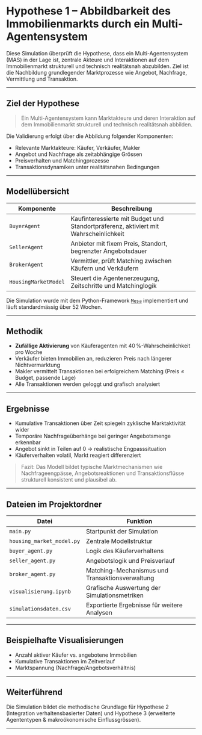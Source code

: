 # Hypothese 1 – Abbildbarkeit des Immobilienmarkts durch ein Multi-Agentensystem

Diese Simulation überprüft die Hypothese, dass ein Multi-Agentensystem (MAS) in der Lage ist, zentrale Akteure und Interaktionen auf dem Immobilienmarkt strukturell und technisch realitätsnah abzubilden. Ziel ist die Nachbildung grundlegender Marktprozesse wie Angebot, Nachfrage, Vermittlung und Transaktion.

---

## Ziel der Hypothese

> Ein Multi-Agentensystem kann Marktakteure und deren Interaktion auf dem Immobilienmarkt strukturell und technisch realitätsnah abbilden.

Die Validierung erfolgt über die Abbildung folgender Komponenten:

- Relevante Marktakteure: Käufer, Verkäufer, Makler
- Angebot und Nachfrage als zeitabhängige Grössen
- Preisverhalten und Matchingprozesse
- Transaktionsdynamiken unter realitätsnahen Bedingungen

---

## Modellübersicht

| Komponente      | Beschreibung                                                                 |
|------------------|-----------------------------------------------------------------------------|
| `BuyerAgent`     | Kaufinteressierte mit Budget und Standortpräferenz, aktiviert mit Wahrscheinlichkeit |
| `SellerAgent`    | Anbieter mit fixem Preis, Standort, begrenzter Angebotsdauer                 |
| `BrokerAgent`    | Vermittler, prüft Matching zwischen Käufern und Verkäufern                   |
| `HousingMarketModel` | Steuert die Agentenerzeugung, Zeitschritte und Matchinglogik            |

Die Simulation wurde mit dem Python-Framework [`Mesa`](https://mesa.readthedocs.io/) implementiert und läuft standardmässig über 52 Wochen.

---

## Methodik

- **Zufällige Aktivierung** von Käuferagenten mit 40 %-Wahrscheinlichkeit pro Woche
- Verkäufer bieten Immobilien an, reduzieren Preis nach längerer Nichtvermarktung
- Makler vermittelt Transaktionen bei erfolgreichem Matching (Preis ≤ Budget, passende Lage)
- Alle Transaktionen werden geloggt und grafisch analysiert

---

## Ergebnisse

- Kumulative Transaktionen über Zeit spiegeln zyklische Marktaktivität wider
- Temporäre Nachfrageüberhänge bei geringer Angebotsmenge erkennbar
- Angebot sinkt in Teilen auf 0 → realistische Engpasssituation
- Käuferverhalten volatil, Markt reagiert differenziert

> Fazit: Das Modell bildet typische Marktmechanismen wie Nachfrageengpässe, Angebotsreaktionen und Transaktionsflüsse strukturell konsistent und plausibel ab.

---

## Dateien im Projektordner

| Datei                     | Funktion                                           |
|---------------------------|----------------------------------------------------|
| `main.py`                 | Startpunkt der Simulation                          |
| `housing_market_model.py` | Zentrale Modellstruktur                            |
| `buyer_agent.py`          | Logik des Käuferverhaltens                         |
| `seller_agent.py`         | Angebotslogik und Preisverlauf                     |
| `broker_agent.py`         | Matching-Mechanismus und Transaktionsverwaltung    |
| `visualisierung.ipynb`    | Grafische Auswertung der Simulationsmetriken       |
| `simulationsdaten.csv`    | Exportierte Ergebnisse für weitere Analysen        |

---

## Beispielhafte Visualisierungen

- Anzahl aktiver Käufer vs. angebotene Immobilien
- Kumulative Transaktionen im Zeitverlauf
- Marktspannung (Nachfrage/Angebotsverhältnis)

---

## Weiterführend

Die Simulation bildet die methodische Grundlage für Hypothese 2 (Integration verhaltensbasierter Daten) und Hypothese 3 (erweiterte Agententypen & makroökonomische Einflussgrössen).

---
